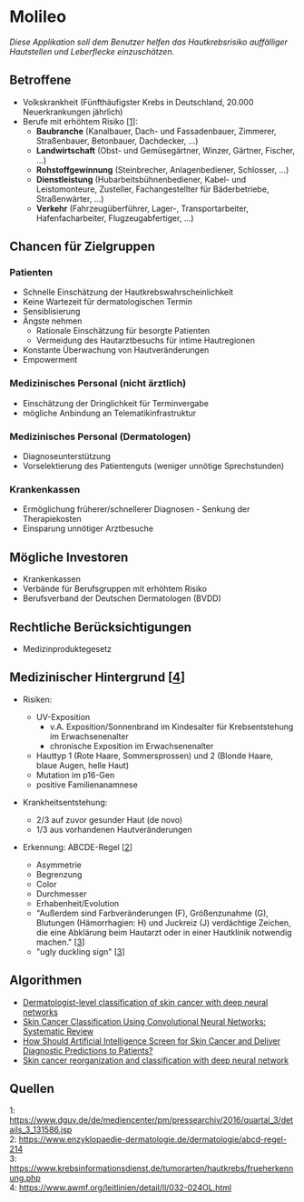 # Molileo

*Diese Applikation soll dem Benutzer helfen das Hautkrebsrisiko auffälliger Hautstellen und Leberflecke einzuschätzen.*

## Betroffene

* Volkskrankheit (Fünfthäufigster Krebs in Deutschland, 20.000 Neuerkrankungen jährlich)
* Berufe mit erhöhtem Risiko [[1]]:
    * __Baubranche__ (Kanalbauer, Dach- und Fassadenbauer, Zimmerer, Straßenbauer, Betonbauer, Dachdecker, ...)
    * __Landwirtschaft__ (Obst- und Gemüsegärtner, Winzer, Gärtner, Fischer, ...)
    * __Rohstoffgewinnung__ (Steinbrecher, Anlagenbediener, Schlosser, ...)
    * __Dienstleistung__ (Hubarbeitsbühnenbediener, Kabel- und Leistomonteure, Zusteller, Fachangestellter für Bäderbetriebe, Straßenwärter, ...)
    * __Verkehr__ (Fahrzeugüberführer, Lager-, Transportarbeiter, Hafenfacharbeiter, Flugzeugabfertiger, ...)

## Chancen für Zielgruppen
### Patienten
* Schnelle Einschätzung der Hautkrebswahrscheinlichkeit
* Keine Wartezeit für dermatologischen Termin
* Sensiblisierung
* Ängste nehmen
    * Rationale Einschätzung für besorgte Patienten
    * Vermeidung des Hautarztbesuchs für intime Hautregionen
* Konstante Überwachung von Hautveränderungen
* Empowerment

### Medizinisches Personal (nicht ärztlich)
* Einschätzung der Dringlichkeit für Terminvergabe
* mögliche Anbindung an Telematikinfrastruktur 

### Medizinisches Personal (Dermatologen)
* Diagnoseunterstützung
* Vorselektierung des Patientenguts (weniger unnötige Sprechstunden)

### Krankenkassen
* Ermöglichung früherer/schnellerer Diagnosen - Senkung der Therapiekosten
* Einsparung unnötiger Arztbesuche

## Mögliche Investoren
* Krankenkassen
* Verbände für Berufsgruppen mit erhöhtem Risiko
* Berufsverband der Deutschen Dermatologen (BVDD)

## Rechtliche Berücksichtigungen

* Medizinproduktegesetz

## Medizinischer Hintergrund [[4]]

* Risiken:
    * UV-Exposition
        * v.A. Exposition/Sonnenbrand im Kindesalter für Krebsentstehung im Erwachsenenalter
        * chronische Exposition im Erwachsenenalter
    * Hauttyp 1 (Rote Haare, Sommersprossen) und 2 (Blonde Haare, blaue Augen, helle Haut) 
    * Mutation im p16-Gen
    * positive Familienanamnese
    
* Krankheitsentstehung:
    * 2/3 auf zuvor gesunder Haut (de novo)
    * 1/3 aus vorhandenen Hautveränderungen
        
* Erkennung: ABCDE-Regel [[2]]
    * Asymmetrie
    * Begrenzung
    * Color
    * Durchmesser
    * Erhabenheit/Evolution  
    * "Außerdem sind Farbveränderungen (F), Größenzunahme (G), Blutungen (Hämorrhagien: H) und Juckreiz (J) verdächtige Zeichen, die eine Abklärung beim Hautarzt oder in einer Hautklinik notwendig machen." [[3]]
    * "ugly duckling sign" [[3]]
    
## Algorithmen

* [Dermatologist-level classification of skin cancer with deep neural networks](https://cs.stanford.edu/people/esteva/nature/)
* [Skin Cancer Classification Using Convolutional Neural Networks: Systematic Review](https://www.ncbi.nlm.nih.gov/pmc/articles/PMC6231861/
)
* [How Should Artificial Intelligence Screen for Skin Cancer and Deliver Diagnostic Predictions to Patients?](https://jamanetwork.com/journals/jamadermatology/article-abstract/2697219)
* [Skin cancer reorganization and classification with deep neural network ](https://arxiv.org/ftp/arxiv/papers/1703/1703.00534.pdf)

## Quellen
    
[1]: https://www.dguv.de/de/mediencenter/pm/pressearchiv/2016/quartal_3/details_3_131586.jsp "DGUV: UV-Strahlenbelastung"
[2]: https://www.enzyklopaedie-dermatologie.de/dermatologie/abcd-regel-214 "Altmeyers Enzyklopädie: ABCD-Regel"
[3]: https://www.krebsinformationsdienst.de/tumorarten/hautkrebs/frueherkennung.php "DKFZ: Hautkrebs-Früherkennung"
[4]: https://www.awmf.org/leitlinien/detail/ll/032-024OL.html "AWMF: Leitlinien Melanom"

1: https://www.dguv.de/de/mediencenter/pm/pressearchiv/2016/quartal_3/details_3_131586.jsp  
2: https://www.enzyklopaedie-dermatologie.de/dermatologie/abcd-regel-214  
3: https://www.krebsinformationsdienst.de/tumorarten/hautkrebs/frueherkennung.php  
4: https://www.awmf.org/leitlinien/detail/ll/032-024OL.html  